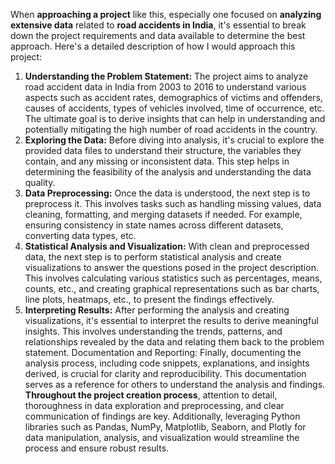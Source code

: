 When **approaching a project** like this, especially one focused on **analyzing extensive data** related to **road accidents in India**, it's essential to break down the project requirements and data available to determine the best approach. Here's a detailed description of how I would approach this project:

1. **Understanding the Problem Statement:** The project aims to analyze road accident data in India from 2003 to 2016 to understand various aspects such as accident rates, demographics of victims and offenders, causes of accidents, types of vehicles involved, time of occurrence, etc. The ultimate goal is to derive insights that can help in understanding and potentially mitigating the high number of road accidents in the country.
2. **Exploring the Data:** Before diving into analysis, it's crucial to explore the provided data files to understand their structure, the variables they contain, and any missing or inconsistent data. This step helps in determining the feasibility of the analysis and understanding the data quality.
3. **Data Preprocessing:** Once the data is understood, the next step is to preprocess it. This involves tasks such as handling missing values, data cleaning, formatting, and merging datasets if needed. For example, ensuring consistency in state names across different datasets, converting data types, etc.
4. **Statistical Analysis and Visualization:** With clean and preprocessed data, the next step is to perform statistical analysis and create visualizations to answer the questions posed in the project description. This involves calculating various statistics such as percentages, means, counts, etc., and creating graphical representations such as bar charts, line plots, heatmaps, etc., to present the findings effectively.
5. **Interpreting Results:** After performing the analysis and creating visualizations, it's essential to interpret the results to derive meaningful insights. This involves understanding the trends, patterns, and relationships revealed by the data and relating them back to the problem statement. Documentation and Reporting: Finally, documenting the analysis process, including code snippets, explanations, and insights derived, is crucial for clarity and reproducibility. This documentation serves as a reference for others to understand the analysis and findings.
**Throughout the project creation process**, attention to detail, thoroughness in data exploration and preprocessing, and clear communication of findings are key. Additionally, leveraging Python libraries such as Pandas, NumPy, Matplotlib, Seaborn, and Plotly for data manipulation, analysis, and visualization would streamline the process and ensure robust results.
